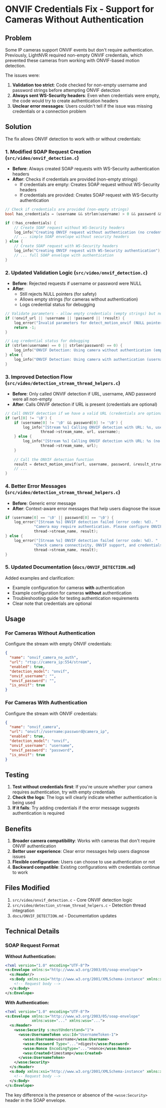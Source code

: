 # ONVIF Credentials Fix - Support for Cameras Without Authentication

## Problem

Some IP cameras support ONVIF events but don't require authentication. Previously, LightNVR required non-empty ONVIF credentials, which prevented these cameras from working with ONVIF-based motion detection.

The issues were:
1. **Validation too strict**: Code checked for non-empty username and password strings before attempting ONVIF detection
2. **Always sent WS-Security headers**: Even when credentials were empty, the code would try to create authentication headers
3. **Unclear error messages**: Users couldn't tell if the issue was missing credentials or a connection problem

## Solution

The fix allows ONVIF detection to work with or without credentials:

### 1. Modified SOAP Request Creation (`src/video/onvif_detection.c`)

- **Before**: Always created SOAP requests with WS-Security authentication headers
- **After**: Checks if credentials are provided (non-empty strings)
  - If credentials are empty: Creates SOAP request without WS-Security headers
  - If credentials are provided: Creates SOAP request with WS-Security authentication

```c
// Check if credentials are provided (non-empty strings)
bool has_credentials = (username && strlen(username) > 0 && password && strlen(password) > 0);

if (!has_credentials) {
    // Create SOAP request without WS-Security headers
    log_info("Creating ONVIF request without authentication (no credentials provided)");
    // ... simple SOAP envelope without security headers
} else {
    // Create SOAP request with WS-Security headers
    log_info("Creating ONVIF request with WS-Security authentication");
    // ... full SOAP envelope with authentication
}
```

### 2. Updated Validation Logic (`src/video/onvif_detection.c`)

- **Before**: Rejected requests if username or password were NULL
- **After**: 
  - Still rejects NULL pointers (for safety)
  - Allows empty strings (for cameras without authentication)
  - Logs credential status for debugging

```c
// Validate parameters - allow empty credentials (empty strings) but not NULL pointers
if (!onvif_url || !username || !password || !result) {
    log_error("Invalid parameters for detect_motion_onvif (NULL pointers not allowed)");
    return -1;
}

// Log credential status for debugging
if (strlen(username) == 0 || strlen(password) == 0) {
    log_info("ONVIF Detection: Using camera without authentication (empty credentials)");
} else {
    log_info("ONVIF Detection: Using camera with authentication (username: %s)", username);
}
```

### 3. Improved Detection Flow (`src/video/detection_stream_thread_helpers.c`)

- **Before**: Only called ONVIF detection if URL, username, AND password were all non-empty
- **After**: Calls ONVIF detection if URL is present (credentials are optional)

```c
// Call ONVIF detection if we have a valid URL (credentials are optional for some cameras)
if (url[0] != '\0') {
    if (username[0] != '\0' && password[0] != '\0') {
        log_info("[Stream %s] Calling ONVIF detection with URL: %s, username: %s",
                thread->stream_name, url, username);
    } else {
        log_info("[Stream %s] Calling ONVIF detection with URL: %s (no credentials - camera may not require authentication)",
                thread->stream_name, url);
    }
    
    // Call the ONVIF detection function
    result = detect_motion_onvif(url, username, password, &result_struct, thread->stream_name);
    // ...
}
```

### 4. Better Error Messages (`src/video/detection_stream_thread_helpers.c`)

- **Before**: Generic error message
- **After**: Context-aware error messages that help users diagnose the issue

```c
if (username[0] == '\0' || password[0] == '\0') {
    log_error("[Stream %s] ONVIF detection failed (error code: %d). "
             "Camera may require authentication. Please configure ONVIF credentials in stream settings.",
             thread->stream_name, result);
} else {
    log_error("[Stream %s] ONVIF detection failed (error code: %d). "
             "Check camera connectivity, ONVIF support, and credentials.",
             thread->stream_name, result);
}
```

### 5. Updated Documentation (`docs/ONVIF_DETECTION.md`)

Added examples and clarification:
- Example configuration for cameras **with** authentication
- Example configuration for cameras **without** authentication
- Troubleshooting guide for testing authentication requirements
- Clear note that credentials are optional

## Usage

### For Cameras Without Authentication

Configure the stream with empty ONVIF credentials:

```json
{
  "name": "onvif_camera_no_auth",
  "url": "rtsp://camera_ip:554/stream",
  "enabled": true,
  "detection_model": "onvif",
  "onvif_username": "",
  "onvif_password": "",
  "is_onvif": true
}
```

### For Cameras With Authentication

Configure the stream with ONVIF credentials:

```json
{
  "name": "onvif_camera",
  "url": "onvif://username:password@camera_ip",
  "enabled": true,
  "detection_model": "onvif",
  "onvif_username": "username",
  "onvif_password": "password",
  "is_onvif": true
}
```

## Testing

1. **Test without credentials first**: If you're unsure whether your camera requires authentication, try with empty credentials
2. **Check the logs**: The logs will clearly indicate whether authentication is being used
3. **If it fails**: Try adding credentials if the error message suggests authentication is required

## Benefits

1. **Broader camera compatibility**: Works with cameras that don't require ONVIF authentication
2. **Better user experience**: Clear error messages help users diagnose issues
3. **Flexible configuration**: Users can choose to use authentication or not
4. **Backward compatible**: Existing configurations with credentials continue to work

## Files Modified

1. `src/video/onvif_detection.c` - Core ONVIF detection logic
2. `src/video/detection_stream_thread_helpers.c` - Detection thread integration
3. `docs/ONVIF_DETECTION.md` - Documentation updates

## Technical Details

### SOAP Request Format

**Without Authentication:**
```xml
<?xml version="1.0" encoding="UTF-8"?>
<s:Envelope xmlns:s="http://www.w3.org/2003/05/soap-envelope">
  <s:Header/>
  <s:Body xmlns:xsi="http://www.w3.org/2001/XMLSchema-instance" xmlns:xsd="http://www.w3.org/2001/XMLSchema">
    <!-- Request body -->
  </s:Body>
</s:Envelope>
```

**With Authentication:**
```xml
<?xml version="1.0" encoding="UTF-8"?>
<s:Envelope xmlns:s="http://www.w3.org/2003/05/soap-envelope" 
            xmlns:wsse="..." xmlns:wsu="...">
  <s:Header>
    <wsse:Security s:mustUnderstand="1">
      <wsse:UsernameToken wsu:Id="UsernameToken-1">
        <wsse:Username>username</wsse:Username>
        <wsse:Password Type="...">digest</wsse:Password>
        <wsse:Nonce EncodingType="...">nonce</wsse:Nonce>
        <wsu:Created>timestamp</wsu:Created>
      </wsse:UsernameToken>
    </wsse:Security>
  </s:Header>
  <s:Body xmlns:xsi="http://www.w3.org/2001/XMLSchema-instance" xmlns:xsd="http://www.w3.org/2001/XMLSchema">
    <!-- Request body -->
  </s:Body>
</s:Envelope>
```

The key difference is the presence or absence of the `<wsse:Security>` header in the SOAP envelope.

